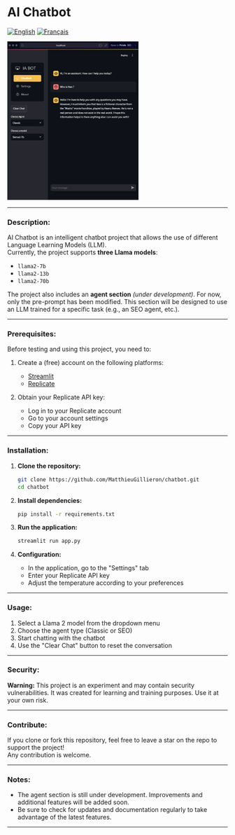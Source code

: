 # AI Chatbot

[![English](https://img.shields.io/badge/English-blue.svg)](./READMEen.md)  [![Français](https://img.shields.io/badge/Français-gray.svg)](./README.md)  

<img src="/images/chatbot_message.png" alt="Chatbot Screenshot" width="300" height="auto">

---
### Description:

AI Chatbot is an intelligent chatbot project that allows the use of different Language Learning Models (LLM).  
Currently, the project supports **three Llama models**:
- `llama2-7b`
- `llama2-13b`
- `llama2-70b`

The project also includes an **agent section** *(under development)*. For now, only the pre-prompt has been modified. This section will be designed to use an LLM trained for a specific task (e.g., an SEO agent, etc.).

---

### Prerequisites:

Before testing and using this project, you need to:

1. Create a (free) account on the following platforms:
   - [Streamlit](https://streamlit.io)
   - [Replicate](https://replicate.com)

2. Obtain your Replicate API key:
   - Log in to your Replicate account
   - Go to your account settings
   - Copy your API key

---

### Installation:

1. **Clone the repository:**
   ```bash
   git clone https://github.com/MatthieuGillieron/chatbot.git
   cd chatbot
   ```

2. **Install dependencies:**
   ```bash
   pip install -r requirements.txt
   ```

3. **Run the application:**
   ```bash
   streamlit run app.py
   ```

4. **Configuration:**
   - In the application, go to the "Settings" tab
   - Enter your Replicate API key
   - Adjust the temperature according to your preferences

---

### Usage:

1. Select a Llama 2 model from the dropdown menu
2. Choose the agent type (Classic or SEO)
3. Start chatting with the chatbot
4. Use the "Clear Chat" button to reset the conversation

---

### Security:

**Warning:** This project is an experiment and may contain security vulnerabilities. It was created for learning and training purposes. Use it at your own risk.

---

### Contribute:

If you clone or fork this repository, feel free to leave a star on the repo to support the project!  
Any contribution is welcome.

---

### Notes:

- The agent section is still under development. Improvements and additional features will be added soon.
- Be sure to check for updates and documentation regularly to take advantage of the latest features.

---
